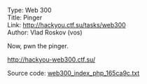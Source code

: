 Type: Web 300  
Title: Pinger  
Link: <http://hackyou.ctf.su/tasks/web300>  
Author: Vlad Roskov (vos)

Now, pwn the pinger.

<http://hackyou-web300.ctf.su/>

Source code: [web300_index_php_165ca9c.txt](source/files/web300_index_php_165ca9c.txt)
